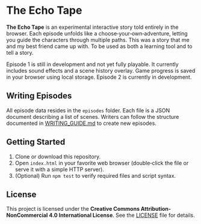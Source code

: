 # The Echo Tape

**The Echo Tape** is an experimental interactive story told entirely in the browser. Each episode unfolds like a choose‑your‑own‑adventure, letting you guide the characters through multiple paths. This was a story that me and my best friend came up with. To be used as both a learning tool and to tell a story.

Episode 1 is still in development and not yet fully playable. It currently includes sound effects and a scene history overlay. Game progress is saved in your browser using local storage. Episode 2 is currently in development.

## Writing Episodes

All episode data resides in the `episodes` folder. Each file is a JSON document describing a list of scenes. Writers can follow the structure documented in [WRITING_GUIDE.md](WRITING_GUIDE.md) to create new episodes.

## Getting Started

1. Clone or download this repository.
2. Open `index.html` in your favorite web browser (double‑click the file or serve it with a simple HTTP server).
3. (Optional) Run `npm test` to verify required files and script syntax.

## License

This project is licensed under the **Creative Commons Attribution-NonCommercial 4.0 International License**. See the [LICENSE](LICENSE) file for details.

